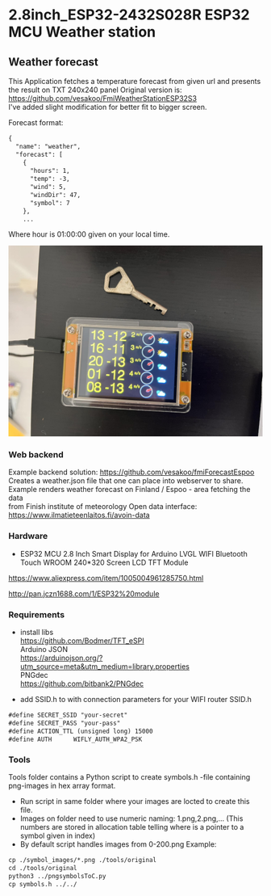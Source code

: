 # 2.8inch_ESP32-2432S028R ESP32 MCU Weather station

## Weather forecast 
This Application fetches a temperature forecast from given url and presents the result on TXT 240x240 panel
Original version is: https://github.com/vesakoo/FmiWeatherStationESP32S3  
I've added slight modification for better fit to bigger screen.   


Forecast format:
```
{
  "name": "weather",
  "forecast": [
    {
      "hours": 1,
      "temp": -3,
      "wind": 5,
      "windDir": 47,
      "symbol": 7
    },
    ... 
```
Where hour is 01:00:00 given on your local time.

![alt text](https://github.com/vesakoo/FmiWeatherStationESP32MCU320x240/blob/main/images/display.jpg?raw=true)




### Web backend
Example backend solution:  https://github.com/vesakoo/fmiForecastEspoo  
Creates a weather.json file that one can place into webserver to share.   
Example renders weather forecast on Finland / Espoo - area fetching the data  
from  Finish institute of meteorology Open data interface:   
https://www.ilmatieteenlaitos.fi/avoin-data   


### Hardware
* ESP32 MCU 2.8 Inch Smart Display for Arduino LVGL WIFI Bluetooth Touch WROOM 240*320 Screen LCD TFT Module

https://www.aliexpress.com/item/1005004961285750.html   

http://pan.jczn1688.com/1/ESP32%20module   


### Requirements
* install libs   
https://github.com/Bodmer/TFT_eSPI   
Arduino JSON   
https://arduinojson.org/?utm_source=meta&utm_medium=library.properties   
PNGdec   
https://github.com/bitbank2/PNGdec   


* add SSID.h to with connection parameters for your WIFI router
SSID.h   
```
#define SECRET_SSID "your-secret"
#define SECRET_PASS "your-pass"
#define ACTION_TTL (unsigned long) 15000
#define AUTH      WIFLY_AUTH_WPA2_PSK
```

### Tools  

Tools folder contains a Python script to create symbols.h -file containing png-images in hex array format.
* Run script in same folder where your images are locted to create this file.
* Images on folder need to use numeric naming: 1.png,2.png,...
  (This numbers are stored in allocation table telling where is a pointer to a symbol given in index) 
* By default script handles images from 0-200.png
Example:
```
cp ./symbol_images/*.png ./tools/original
cd ./tools/original
python3 ../pngsymbolsToC.py
cp symbols.h ../../
```

